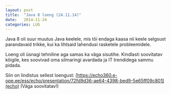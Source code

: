 ```yaml
---
layout: post
title:  "Java 8 loeng (24.11.14)"
date:   2014-11-24
categories: LUG
---
```


Java 8 oli suur muutus Java keelele, mis tõi endaga kaasa nii keele selgsust parandavaid trikke, kui ka lihtsaid lahendusi rasketele probleemidele.

Loeng oli üsnagi tehniline aga samas ka väga sisutihe. Kindlasti soovitatav kõigile, kes soovivad oma silmaringi avardada ja IT trendidega sammu pidada.

Siin on lindistus sellest loengust: [https://echo360.e-ope.ee/ess/echo/presentation/72fd9d36-ae64-4398-bed9-5e65ff09c801](echo) (Väga soovitatav!)